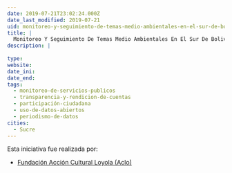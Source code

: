 ```yaml
---
date: 2019-07-21T23:02:24.000Z
date_last_modified: 2019-07-21
uid: monitoreo-y-seguimiento-de-temas-medio-ambientales-en-el-sur-de-bolivia-chuquisaca-tarija-potosi-y-chaco
title: |
  Monitoreo Y Seguimiento De Temas Medio Ambientales En El Sur De Bolivia (Chuquisaca, Tarija, Potosí Y Chaco).
description: |
  
type: 
website: 
date_ini: 
date_end: 
tags:
  - monitoreo-de-servicios-publicos
  - transparencia-y-rendicion-de-cuentas
  - participación-ciudadana
  - uso-de-datos-abiertos
  - periodismo-de-datos
cities: 
  - Sucre
---
```


Esta iniciativa fue realizada por:

- [Fundación Acción Cultural Loyola (Aclo)](/organizaciones/fundacion-accion-cultural-loyola-aclo)
